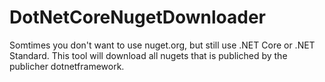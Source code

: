 # DotNetCoreNugetDownloader
Somtimes you don't want to use nuget.org, but still use .NET Core or .NET Standard. This tool will download all nugets
that is publiched by the publicher dotnetframework.



